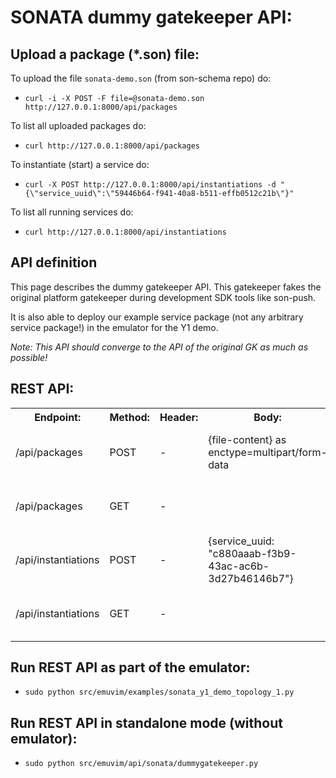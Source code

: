 # SONATA dummy gatekeeper API:

## Upload a package (*.son) file:

To upload the file `sonata-demo.son` (from son-schema repo) do:

* `curl -i -X POST -F file=@sonata-demo.son http://127.0.0.1:8000/api/packages`

To list all uploaded packages do:

* `curl http://127.0.0.1:8000/api/packages`

To instantiate (start) a service do:

* `curl -X POST http://127.0.0.1:8000/api/instantiations -d "{\"service_uuid\":\"59446b64-f941-40a8-b511-effb0512c21b\"}"`

To list all running services do:

* `curl http://127.0.0.1:8000/api/instantiations`


## API definition

This page describes the dummy gatekeeper API. This gatekeeper fakes the original platform gatekeeper during development SDK tools like son-push. 

It is also able to deploy our example service package (not any arbitrary service package!) in the emulator for the Y1 demo.

_Note: This API should converge to the API of the original GK as much as possible!_

## REST API:
<table>
<tr>
<th>Endpoint:</th>
<th>Method:</th>
<th>Header:</th>
<th>Body:</th>
<th>Response:</th>
</tr>
<tr>
<td>/api/packages</td>
<td>POST</td>
<td>-</td>
<td>{file-content} as enctype=multipart/form-data</td>
<td>{"service_uuid": "c880aaab-f3b9-43ac-ac6b-3d27b46146b7", size=456, sha1=49ee6468dfa4ecbad440d669b249d523a38651be, error: null}</td>
</tr>
<tr>
<td>/api/packages</td>
<td>GET</td>
<td>-</td>
<td></td>
<td>{service_uuid_list: ["c880aaab-f3b9-43ac-ac6b-3d27b46146b7", "c880aaab-f3b9-43ac-ac6b-3d27b46146b8", "c880aaab-f3b9-43ac-ac6b-3d27b46146b9"]}</td>
</tr>
<tr>
<td>/api/instantiations</td>
<td>POST</td>
<td>-</td>
<td>{service_uuid: "c880aaab-f3b9-43ac-ac6b-3d27b46146b7"}</td>
<td>{service_instance_uuid: "de4567-f3b9-43ac-ac6b-3d27b461123"}</td>
</tr>
<tr>
<td>/api/instantiations</td>
<td>GET</td>
<td>-</td>
<td></td>
<td>{service_instance_uuid_list: ["de4567-f3b9-43ac-ac6b-3d27b461123", "de4567-f3b9-43ac-ac6b-3d27b461124", "de4567-f3b9-43ac-ac6b-3d27b461125"]}</td>
</tr>
</table>

## Run REST API as part of the emulator:

* `sudo python src/emuvim/examples/sonata_y1_demo_topology_1.py`

## Run REST API in standalone mode (without emulator):

* `sudo python src/emuvim/api/sonata/dummygatekeeper.py`